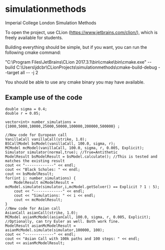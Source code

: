 # simulationmethods
Imperial College London Simulation Methods 

To open the project, use CLion (https://www.jetbrains.com/clion/), which is freely available for students.

Building everything should be simple, but if you want, you can run the following cmake command:

"C:\Program Files\JetBrains\CLion 2017.3.1\bin\cmake\bin\cmake.exe" --build C:\Users\jdcbr\CLionProjects\simulationmethods\cmake-build-debug --target all -- -j 2

You should be able to use any cmake binary you may have available.

## Example use of the code

	double sigma = 0.4;
	double r = 0.05;

	vector<int> number_simulations = {1000,5000,10000,25000,50000,100000,200000,500000} ;

    //New code for European call
    VanillaCall vanillaCall(strike, 1.0);
    BSCallModel bsModel(vanillaCall, 100.0, sigma, r);
    MCModel mcModel(vanillaCall, 100.0, sigma, r, 0.005, Explicit);
    Simulator simulator(normal,true); //True=Antithetic
    ModelResult bsModelResult = bsModel.calculate(); //This is tested and matches the existing result
    cout << "-------------" << endl;
    cout << "Black Scholes: " << endl;
    cout << bsModelResult;
	for(int i: number_simulations) {
		ModelResult mcModelResult = mcModel.simulate(simulator,i,mcModel.getSolver() == Explicit ? 1 : 5);
		cout << "-------------" << endl;
		cout << "Simulations: " << i << endl;
		cout << mcModelResult;
	}
    //New code for Asian call
    AsianCall asianCall(strike, 1.0);
    MCModel asianMcModel(asianCall, 100.0, sigma, r, 0.005, Explicit); //Optionally, can try Euler as well. Both work fine.
    ModelResult asianMcModelResult = asianMcModel.simulate(simulator,100000, 100);
    cout << "-------------" << endl;
    cout << "Asian Call with 100k paths and 100 steps: " << endl;
    cout << asianMcModelResult;
